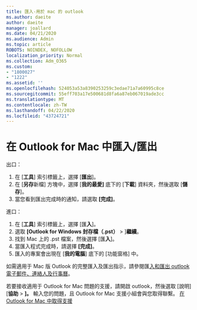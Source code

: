 ```yaml
---
title: 匯入-用於 mac 的 outlook
ms.author: daeite
author: daeite
manager: joallard
ms.date: 04/21/2020
ms.audience: Admin
ms.topic: article
ROBOTS: NOINDEX, NOFOLLOW
localization_priority: Normal
ms.collection: Adm_O365
ms.custom:
- "1800027"
- "1222"
ms.assetid: ''
ms.openlocfilehash: 524053a53a8390253259c3edae71a7a60995c8ce
ms.sourcegitcommit: 55eff703a17e500681d8fa6a87eb067019ade3cc
ms.translationtype: MT
ms.contentlocale: zh-TW
ms.lasthandoff: 04/22/2020
ms.locfileid: "43724721"
---
```

# <a name="importexport-in-outlook-for-mac"></a>在 Outlook for Mac 中匯入/匯出 

出口：
1. 在 [**工具**] 索引標籤上，選擇 [**匯出**]。
2. 在 [**另存**新檔] 方塊中，選擇 [**我的最愛]** 底下的 [**下載**] 資料夾，然後選取 [**儲存**]。
3. 當您看到匯出完成時的通知，請選取 **[完成]**。

進口：
1. 在 [**工具**] 索引標籤上，選擇 [匯**入**]。
2. 選取 **[Outlook for Windows 封存檔（.pst）** > ]**繼續**。
3. 找到 Mac 上的 .pst 檔案，然後選擇 [匯**入**]。
4. 當匯入程式完成時，請選擇 **[完成]**。
5. 匯入的專案會出現在 [**我的電腦**] 底下的 [功能窗格] 中。

如需適用于 Mac 版 Outlook 的完整匯入及匯出指示，請參閱匯[入和匯出 outlook 電子郵件、連絡人及行事曆](https://support.office.com/article/92577192-3881-4502-b79d-c3bbada6c8ef#ID0EAACAAA=Mac)。 

若要接收適用于 Outlook for Mac 問題的支援，請開啟 outlook，然後選取 [說明] [**協助** > **]。** 輸入您的問題，且 Outlook for Mac 支援小組會與您取得聯繫。 [在 Outlook for Mac 中取得支援](https://go.microsoft.com/fwlink/?linkid=2002400&clcid=0x409)